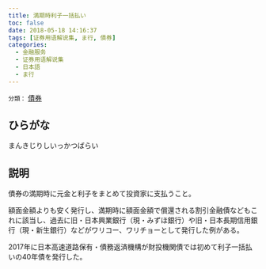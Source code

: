 ```yaml
---
title: 満期時利子一括払い
toc: false
date: 2018-05-18 14:16:37
tags: [证券用语解说集, ま行, 債券]
categories:
  - 金融服务
  - 证券用语解说集
  - 日本語
  - ま行
---
```


`分類：` [債券](/tags/債券/)

## ひらがな

まんきじりしいっかつばらい

## 説明

債券の満期時に元金と利子をまとめて投資家に支払うこと。

額面金額よりも安く発行し、満期時に額面金額で償還される割引金融債などもこれに該当し、過去に旧・日本興業銀行（現・みずほ銀行）や旧・日本長期信用銀行（現・新生銀行）などがワリコー、ワリチョーとして発行した例がある。

2017年に日本高速道路保有・債務返済機構が財投機関債では初めて利子一括払いの40年債を発行した。
